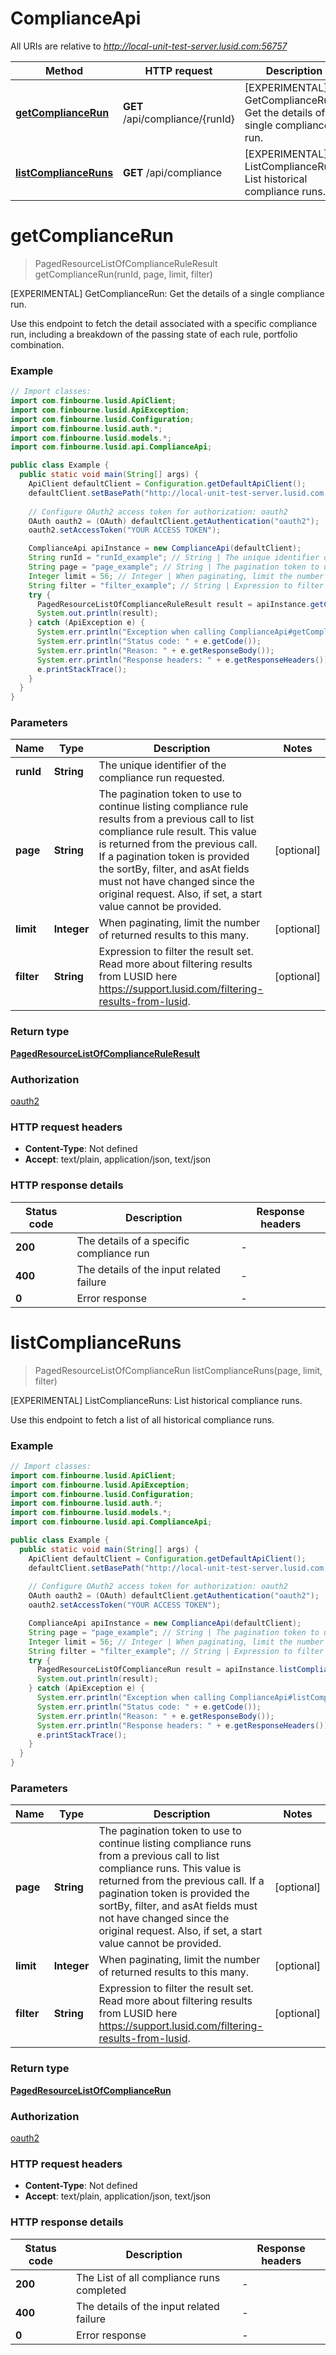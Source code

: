 # ComplianceApi

All URIs are relative to *http://local-unit-test-server.lusid.com:56757*

Method | HTTP request | Description
------------- | ------------- | -------------
[**getComplianceRun**](ComplianceApi.md#getComplianceRun) | **GET** /api/compliance/{runId} | [EXPERIMENTAL] GetComplianceRun: Get the details of a single compliance run.
[**listComplianceRuns**](ComplianceApi.md#listComplianceRuns) | **GET** /api/compliance | [EXPERIMENTAL] ListComplianceRuns: List historical compliance runs.


<a name="getComplianceRun"></a>
# **getComplianceRun**
> PagedResourceListOfComplianceRuleResult getComplianceRun(runId, page, limit, filter)

[EXPERIMENTAL] GetComplianceRun: Get the details of a single compliance run.

Use this endpoint to fetch the detail associated with a specific compliance run, including a breakdown  of the passing state of each rule, portfolio combination.

### Example
```java
// Import classes:
import com.finbourne.lusid.ApiClient;
import com.finbourne.lusid.ApiException;
import com.finbourne.lusid.Configuration;
import com.finbourne.lusid.auth.*;
import com.finbourne.lusid.models.*;
import com.finbourne.lusid.api.ComplianceApi;

public class Example {
  public static void main(String[] args) {
    ApiClient defaultClient = Configuration.getDefaultApiClient();
    defaultClient.setBasePath("http://local-unit-test-server.lusid.com:56757");
    
    // Configure OAuth2 access token for authorization: oauth2
    OAuth oauth2 = (OAuth) defaultClient.getAuthentication("oauth2");
    oauth2.setAccessToken("YOUR ACCESS TOKEN");

    ComplianceApi apiInstance = new ComplianceApi(defaultClient);
    String runId = "runId_example"; // String | The unique identifier of the compliance run requested.
    String page = "page_example"; // String | The pagination token to use to continue listing compliance rule results from a previous call to list compliance rule result.              This value is returned from the previous call. If a pagination token is provided the sortBy, filter, and asAt fields              must not have changed since the original request. Also, if set, a start value cannot be provided.
    Integer limit = 56; // Integer | When paginating, limit the number of returned results to this many.
    String filter = "filter_example"; // String | Expression to filter the result set. Read more about filtering results from LUSID here https://support.lusid.com/filtering-results-from-lusid.
    try {
      PagedResourceListOfComplianceRuleResult result = apiInstance.getComplianceRun(runId, page, limit, filter);
      System.out.println(result);
    } catch (ApiException e) {
      System.err.println("Exception when calling ComplianceApi#getComplianceRun");
      System.err.println("Status code: " + e.getCode());
      System.err.println("Reason: " + e.getResponseBody());
      System.err.println("Response headers: " + e.getResponseHeaders());
      e.printStackTrace();
    }
  }
}
```

### Parameters

Name | Type | Description  | Notes
------------- | ------------- | ------------- | -------------
 **runId** | **String**| The unique identifier of the compliance run requested. |
 **page** | **String**| The pagination token to use to continue listing compliance rule results from a previous call to list compliance rule result.              This value is returned from the previous call. If a pagination token is provided the sortBy, filter, and asAt fields              must not have changed since the original request. Also, if set, a start value cannot be provided. | [optional]
 **limit** | **Integer**| When paginating, limit the number of returned results to this many. | [optional]
 **filter** | **String**| Expression to filter the result set. Read more about filtering results from LUSID here https://support.lusid.com/filtering-results-from-lusid. | [optional]

### Return type

[**PagedResourceListOfComplianceRuleResult**](PagedResourceListOfComplianceRuleResult.md)

### Authorization

[oauth2](../README.md#oauth2)

### HTTP request headers

 - **Content-Type**: Not defined
 - **Accept**: text/plain, application/json, text/json

### HTTP response details
| Status code | Description | Response headers |
|-------------|-------------|------------------|
**200** | The details of a specific compliance run |  -  |
**400** | The details of the input related failure |  -  |
**0** | Error response |  -  |

<a name="listComplianceRuns"></a>
# **listComplianceRuns**
> PagedResourceListOfComplianceRun listComplianceRuns(page, limit, filter)

[EXPERIMENTAL] ListComplianceRuns: List historical compliance runs.

Use this endpoint to fetch a list of all historical compliance runs.

### Example
```java
// Import classes:
import com.finbourne.lusid.ApiClient;
import com.finbourne.lusid.ApiException;
import com.finbourne.lusid.Configuration;
import com.finbourne.lusid.auth.*;
import com.finbourne.lusid.models.*;
import com.finbourne.lusid.api.ComplianceApi;

public class Example {
  public static void main(String[] args) {
    ApiClient defaultClient = Configuration.getDefaultApiClient();
    defaultClient.setBasePath("http://local-unit-test-server.lusid.com:56757");
    
    // Configure OAuth2 access token for authorization: oauth2
    OAuth oauth2 = (OAuth) defaultClient.getAuthentication("oauth2");
    oauth2.setAccessToken("YOUR ACCESS TOKEN");

    ComplianceApi apiInstance = new ComplianceApi(defaultClient);
    String page = "page_example"; // String | The pagination token to use to continue listing compliance runs from a previous call to list compliance runs.              This value is returned from the previous call. If a pagination token is provided the sortBy, filter, and asAt fields              must not have changed since the original request. Also, if set, a start value cannot be provided.
    Integer limit = 56; // Integer | When paginating, limit the number of returned results to this many.
    String filter = "filter_example"; // String | Expression to filter the result set. Read more about filtering results from LUSID here https://support.lusid.com/filtering-results-from-lusid.
    try {
      PagedResourceListOfComplianceRun result = apiInstance.listComplianceRuns(page, limit, filter);
      System.out.println(result);
    } catch (ApiException e) {
      System.err.println("Exception when calling ComplianceApi#listComplianceRuns");
      System.err.println("Status code: " + e.getCode());
      System.err.println("Reason: " + e.getResponseBody());
      System.err.println("Response headers: " + e.getResponseHeaders());
      e.printStackTrace();
    }
  }
}
```

### Parameters

Name | Type | Description  | Notes
------------- | ------------- | ------------- | -------------
 **page** | **String**| The pagination token to use to continue listing compliance runs from a previous call to list compliance runs.              This value is returned from the previous call. If a pagination token is provided the sortBy, filter, and asAt fields              must not have changed since the original request. Also, if set, a start value cannot be provided. | [optional]
 **limit** | **Integer**| When paginating, limit the number of returned results to this many. | [optional]
 **filter** | **String**| Expression to filter the result set. Read more about filtering results from LUSID here https://support.lusid.com/filtering-results-from-lusid. | [optional]

### Return type

[**PagedResourceListOfComplianceRun**](PagedResourceListOfComplianceRun.md)

### Authorization

[oauth2](../README.md#oauth2)

### HTTP request headers

 - **Content-Type**: Not defined
 - **Accept**: text/plain, application/json, text/json

### HTTP response details
| Status code | Description | Response headers |
|-------------|-------------|------------------|
**200** | The List of all compliance runs completed |  -  |
**400** | The details of the input related failure |  -  |
**0** | Error response |  -  |

